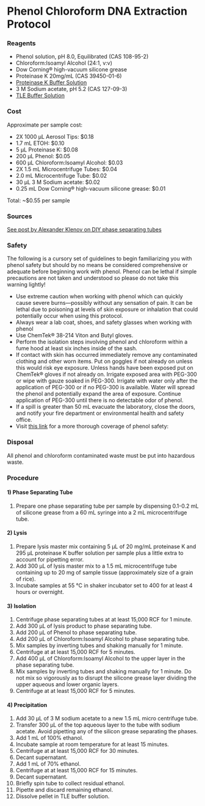 # Phenol Chloroform DNA Extraction Protocol
### Reagents
- Phenol solution, pH 8.0, Equilibrated (CAS 108-95-2)
- Chloroform:Isoamyl Alcohol (24:1, v:v)
- Dow Corning&reg; high-vacuum silicone grease
- Proteinase K 20mg/mL (CAS 39450-01-6)
- [Proteinase K Buffer Solution](https://phyletica.github.io/lab-protocols/pro-k.html)
- 3 M Sodium acetate, pH 5.2 (CAS 127-09-3)
- [TLE Buffer Solution](https://phyletica.github.io/lab-protocols/tle.html)

### Cost
Approximate per sample cost:
- 2X 1000 &micro;L Aerosol Tips: $0.18
- 1.7 mL ETOH: $0.10
- 5 &micro;L Proteinase K: $0.08
- 200 &micro;L Phenol: $0.05
- 600 &micro;L Chloroform:Isoamyl Alcohol: $0.03
- 2X 1.5 mL Microcentrifuge Tubes: $0.04
- 2.0 mL Microcentrifuge Tube: $0.02
- 30 &micro;L 3 M Sodium acetate: $0.02
- 0.25 mL Dow Corning&reg; high-vacuum silicone grease: $0.01

Total: ~$0.55 per sample

### Sources
[See post by Alexander Klenov on DIY phase separating tubes](https://bitesizebio.com/18944/diy-phase-separating-gel-clean-and-cheap/)

### Safety
The following is a cursory set of guidelines to begin familiarizing you with phenol safety but should by no means be considered comprehensive or adequate before beginning work with phenol. Phenol can be lethal if simple precautions are not taken and understood so please do not take this warning lightly!
- Use extreme caution when working with phenol which can quickly cause severe burns&mdash;possibly without any sensation of pain. It can be lethal due to poisoning at levels of skin exposure or inhalation that could potentially occur when using this protocol.
- Always wear a lab coat, shoes, and safety glasses when working with phenol
- Use ChemTek&reg; 38-214 Viton and Butyl gloves.
- Perform the isolation steps involving phenol and chloroform within a fume hood at least six inches inside of the sash.
- If contact with skin has occurred immediately remove any contaminated clothing and other worn items. Put on goggles if not already on unless this would risk eye exposure. Unless hands have been exposed put on ChemTek&reg; gloves if not already on. Irrigate exposed area with PEG-300 or wipe with gauze soaked in PEG-300. Irrigate with water only after the application of PEG-300 or if no PEG-300 is available. Water will spread the phenol and potentially expand the area of exposure. Continue application of PEG-300 until there is no detectable odor of phenol.
- If a spill is greater than 50 mL evacuate the laboratory, close the doors, and notify your fire department or environmental health and safety office.
- Visit [this link](https://sp.ehs.cornell.edu/lab-research-safety/documents/phenol_first_aid_and_ppe.pdf) for a more thorough coverage of phenol safety:    


### Disposal
All phenol and chloroform contaminated waste must be put into hazardous waste.

### Procedure
#### 1) Phase Separating Tube
1. Prepare one phase separating tube per sample by dispensing 0.1-0.2 mL of silicone grease from a 60 mL syringe into a 2 mL microcentrifuge tube.

#### 2) Lysis
1. Prepare lysis master mix containing 5 &micro;L of 20 mg/mL proteinase K and 295 &micro;L proteinase K buffer solution per sample plus a little extra to account for pipetting error.
2. Add 300 &micro;L of lysis master mix to a 1.5 mL microcentrifuge tube containing up to 20 mg of sample tissue (approximately size of a grain of rice).
3. Incubate samples at 55 &deg;C in shaker incubator set to 400 for at least 4 hours or overnight.

#### 3) Isolation
1. Centrifuge phase separating tubes at at least 15,000 RCF for 1 minute.
2. Add 300 &micro;L of lysis product to phase separating tube.
3. Add 200 &micro;L of Phenol to phase separating tube.
4. Add 200 &micro;L of Chloroform:Isoamyl Alcohol to phase separating tube.
5. Mix samples by inverting tubes and shaking manually for 1 minute.
6. Centrifuge at at least 15,000 RCF for 5 minutes.
7. Add 400 &micro;L of Chloroform:Isoamyl Alcohol to the upper layer in the phase separating tube.
8. Mix samples by inverting tubes and shaking manually for 1 minute. Do not mix so vigorously as to disrupt the silicone grease layer dividing the upper aqueous and lower organic layers.
9. Centrifuge at at least 15,000 RCF for 5 minutes.


#### 4) Precipitation
1. Add 30 &micro;L of 3 M sodium acetate to a new 1.5 mL micro centrifuge tube.
2. Transfer 300 &micro;L of the top aqueous layer to the tube with sodium acetate. Avoid pipetting any of the silicon grease separating the phases.
3. Add 1 mL of 100% ethanol.
4. Incubate sample at room temperature for at least 15 minutes.
5. Centrifuge at at least 15,000 RCF for 30 minutes.
6. Decant supernatant.
7. Add 1 mL of 70% ethanol.
8. Centrifuge at at least 15,000 RCF for 15 minutes.
9. Decant supernatant.
10. Briefly spin tube to collect residual ethanol.
11. Pipette and discard remaining ethanol.
12. Dissolve pellet in TLE buffer solution.

